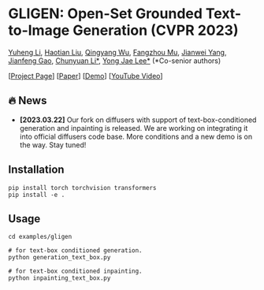 # GLIGEN: Open-Set Grounded Text-to-Image Generation (CVPR 2023)

[Yuheng Li](https://yuheng-li.github.io/), [Haotian Liu](https://hliu.cc), [Qingyang Wu](https://scholar.google.ca/citations?user=HDiw-TsAAAAJ&hl=en/), [Fangzhou Mu](https://pages.cs.wisc.edu/~fmu/), [Jianwei Yang](https://jwyang.github.io/), [Jianfeng Gao](https://www.microsoft.com/en-us/research/people/jfgao/), [Chunyuan Li*](https://chunyuan.li/), [Yong Jae Lee*](https://pages.cs.wisc.edu/~yongjaelee/) (*Co-senior authors)

[[Project Page](https://gligen.github.io/)] [[Paper](https://arxiv.org/abs/2301.07093)] [[Demo](https://huggingface.co/spaces/gligen/demo)] [[YouTube Video](https://youtu.be/-MCkU7IAGKs)]

## :fire: News

* **[2023.03.22]** Our fork on diffusers with support of text-box-conditioned generation and inpainting is released.  We are working on integrating it into official diffusers code base.  More conditions and a new demo is on the way.  Stay tuned!

## Installation
```
pip install torch torchvision transformers
pip install -e .
```

## Usage
```Shell
cd examples/gligen

# for text-box conditioned generation.
python generation_text_box.py

# for text-box conditioned inpainting.
python inpainting_text_box.py
```
